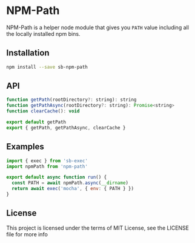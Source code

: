 NPM-Path
=========


NPM-Path is a helper node module that gives you `PATH` value including all the locally installed npm bins.

## Installation

```sh
npm install --save sb-npm-path
```

## API

```js
function getPath(rootDirectory?: string): string
function getPathAsync(rootDirectory?: string): Promise<string>
function clearCache(): void

export default getPath
export { getPath, getPathAsync, clearCache }
```

## Examples
```js
import { exec } from 'sb-exec'
import npmPath from 'npm-path'

export default async function run() {
  const PATH = await npmPath.async(__dirname)
  return await exec('mocha', { env: { PATH } })
}
```

## License

This project is licensed under the terms of MIT License, see the LICENSE file for more info
